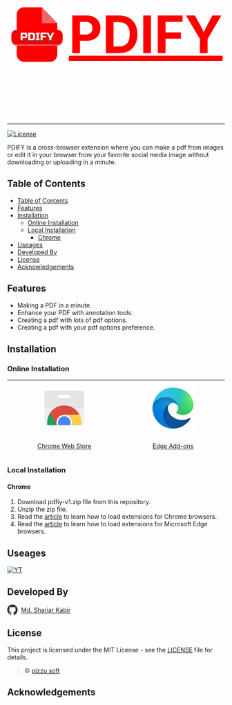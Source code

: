 <div style="display:flex; justify-content:space-around; align-items:center;">
<img src="./resources/pdify-icon.png" alt="pdify logo" style="width:128px; height:128px" />
<p style="font-size:120px; font-weight:700; color:red;  text-decoration:underline;">PDIFY</p>
</div>

---

[![License](https://img.shields.io/badge/license-MIT-blue.svg)](LICENSE)

<!-- [![Build Status](https://img.shields.io/github/actions/workflow/status/username/repo/build.yml)](https://github.com/username/repo/actions)
[![Coverage Status](https://coveralls.io/repos/github/username/repo/badge.svg?branch=main)](https://coveralls.io/github/username/repo?branch=main) -->

PDIFY is a cross-browser extension where you can make a pdf from images or edit it in your browser from your favorite social media image without downloading or uploading in a minute.

## Table of Contents

-   [Table of Contents](#table-of-contents)
-   [Features](#features)
-   [Installation](#installation)
    -   [Online Installation](#online-installation)
    -   [Local Installation](#local-installation)
        -   [Chrome](#chrome)
-   [Useages](#useages)
-   [Developed By](#developed-by)
-   [License](#license)
-   [Acknowledgements](#acknowledgements)

## Features

-   Making a PDF in a minute.
-   Enhance your PDF with annotation tools.
-   Creating a pdf with lots of pdf options.
-   Creating a pdf with your pdf options preference.

## Installation

### Online Installation

---

<div style="display:flex; justify-content:space-around; align-items: center;">

<div style="display:flex; flex-direction:column; justify-content:space-around; align-items:center; gap:15px;">
<img src="./resources/chrome-web-store.png" alt="chrome web store" style="height: 100px; width:100px;"/>

[Chrome Web Store](https://chromewebstore.google.com/)

</div>

<div style="display:flex; flex-direction:column; justify-content:space-around; align-items:center;  gap:15px;">
<img src="./resources/ms-edge-add-ons.png" alt="ms edge add-ons" style="height: 100px; width:100px;"/>

[Edge Add-ons](https://microsoftedge.microsoft.com/addons/Microsoft-Edge-Extensions-Home)

</div>
</div>

### Local Installation

#### Chrome

1. Download pdfiy-v1.zip file from this repository.
2. Unzip the zip file.
3. Read the [article](https://medium.com/@aabroo.jalil/how-to-test-a-chrome-extension-locally-step-by-step-guide-852e4622d4c7) to learn how to load extensions for Chrome browsers.
4. Read the [article](https://learn.microsoft.com/en-us/microsoft-edge/extensions-chromium/getting-started/extension-sideloading) to learn how to load extensions for Microsoft Edge browsers.

## Useages

[![YT](https://img.shields.io/youtube/views/fGWp2MM-BIU)](https://www.youtube.com/watch?v=fGWp2MM-BIU)

## Developed By

<div style="display:flex; align-items:center; gap:0.5rem">
<img src="./resources/github-mark.svg" alt="github icon" style="height:24px; width:24px;" />
<a href="https://github.com/codezerro">Md. Shariar Kabir</a>
</div>

## License

This project is licensed under the MIT License - see the [LICENSE](./LICENSE) file for details.

> ©️ [pizzu soft](https://github.com/codezerro-pizzu)

## Acknowledgements
